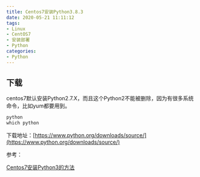 ```yaml
---
title: Centos7安装Python3.8.3
date: 2020-05-21 11:11:12
tags:
- Linux
- CentOS7
- 安装部署
- Python
categories: 
- Python
---
```


## 下载

centos7默认安装Python2.7.X，而且这个Python2不能被删除，因为有很多系统命令，比如yum都要用到。

```python
python
which python
```

下载地址：[https://www.python.org/downloads/source/](https://www.python.org/downloads/source/)


参考：

[Centos7安装Python3的方法](https://www.cnblogs.com/FZfangzheng/p/7588944.html)